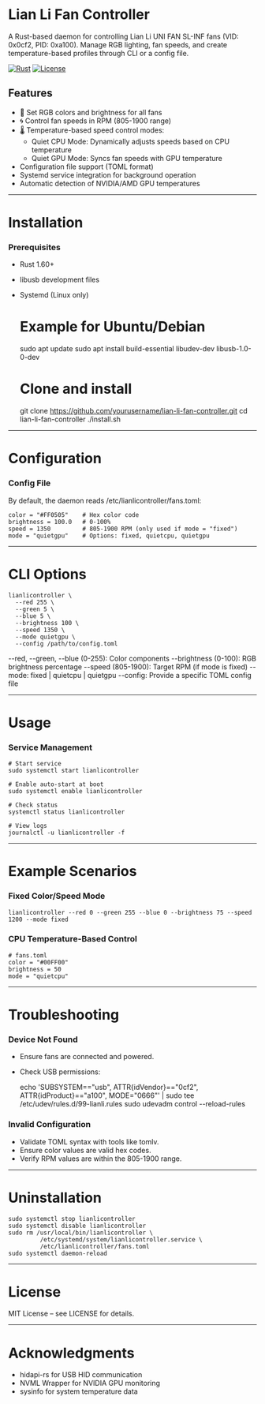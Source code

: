 # Lian Li Fan Controller

A Rust-based daemon for controlling Lian Li UNI FAN SL-INF fans (VID: 0x0cf2, PID: 0xa100). Manage RGB lighting, fan speeds, and create temperature-based profiles through CLI or a config file.

[![Rust](https://img.shields.io/badge/Rust-1.60%2B-blue?logo=rust)](https://www.rust-lang.org/)
[![License](https://img.shields.io/badge/License-MIT-green.svg)](LICENSE)

## Features

- 🎨 Set RGB colors and brightness for all fans
- 🌀 Control fan speeds in RPM (805-1900 range)
- 🌡️ Temperature-based speed control modes:
  - Quiet CPU Mode: Dynamically adjusts speeds based on CPU temperature
  - Quiet GPU Mode: Syncs fan speeds with GPU temperature
- Configuration file support (TOML format)
- Systemd service integration for background operation
- Automatic detection of NVIDIA/AMD GPU temperatures

--------------------------------------------------

# Installation

### Prerequisites

- Rust 1.60+
- libusb development files
- Systemd (Linux only)

    # Example for Ubuntu/Debian
    sudo apt update
    sudo apt install build-essential libudev-dev libusb-1.0-0-dev

    # Clone and install
    git clone https://github.com/yourusername/lian-li-fan-controller.git
    cd lian-li-fan-controller
    ./install.sh


--------------------------------------------------

# Configuration

### Config File

By default, the daemon reads /etc/lianlicontroller/fans.toml:

    color = "#FF0505"    # Hex color code
    brightness = 100.0   # 0-100%
    speed = 1350         # 805-1900 RPM (only used if mode = "fixed")
    mode = "quietgpu"    # Options: fixed, quietcpu, quietgpu


--------------------------------------------------

# CLI Options

    lianlicontroller \
      --red 255 \
      --green 5 \
      --blue 5 \
      --brightness 100 \
      --speed 1350 \
      --mode quietgpu \
      --config /path/to/config.toml

--red, --green, --blue (0-255): Color components
--brightness (0-100): RGB brightness percentage
--speed (805-1900): Target RPM (if mode is fixed)
--mode: fixed | quietcpu | quietgpu
--config: Provide a specific TOML config file

--------------------------------------------------

# Usage

### Service Management

    # Start service
    sudo systemctl start lianlicontroller

    # Enable auto-start at boot
    sudo systemctl enable lianlicontroller

    # Check status
    systemctl status lianlicontroller

    # View logs
    journalctl -u lianlicontroller -f

--------------------------------------------------

# Example Scenarios

### Fixed Color/Speed Mode

    lianlicontroller --red 0 --green 255 --blue 0 --brightness 75 --speed 1200 --mode fixed

### CPU Temperature-Based Control

    # fans.toml
    color = "#00FF00"
    brightness = 50
    mode = "quietcpu"

--------------------------------------------------

# Troubleshooting

### Device Not Found

- Ensure fans are connected and powered.
- Check USB permissions:

    echo 'SUBSYSTEM=="usb", ATTR{idVendor}=="0cf2", ATTR{idProduct}=="a100", MODE="0666"' | sudo tee /etc/udev/rules.d/99-lianli.rules
    sudo udevadm control --reload-rules

### Invalid Configuration

- Validate TOML syntax with tools like tomlv.
- Ensure color values are valid hex codes.
- Verify RPM values are within the 805-1900 range.

--------------------------------------------------

# Uninstallation

    sudo systemctl stop lianlicontroller
    sudo systemctl disable lianlicontroller
    sudo rm /usr/local/bin/lianlicontroller \
             /etc/systemd/system/lianlicontroller.service \
             /etc/lianlicontroller/fans.toml
    sudo systemctl daemon-reload

--------------------------------------------------

# License

MIT License – see LICENSE for details.

--------------------------------------------------

# Acknowledgments

- hidapi-rs for USB HID communication
- NVML Wrapper for NVIDIA GPU monitoring
- sysinfo for system temperature data

